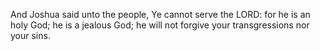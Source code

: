 And Joshua said unto the people, Ye cannot serve the LORD: for he is an holy God; he is a jealous God; he will not forgive your transgressions nor your sins.
